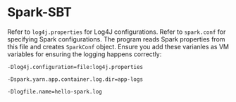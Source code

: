 # Spark-SBT
Refer to `log4j.properties` for Log4J configurations.
Refer to `spark.conf` for specifying Spark configurations. The program reads Spark properties from this file and creates `SparkConf` object.
Ensure you add these varianles as VM variables for ensuring the logging happens correctly:

`-Dlog4j.configuration=file:log4j.properties`

`-Dspark.yarn.app.container.log.dir=app-logs`

`-Dlogfile.name=hello-spark.log`
